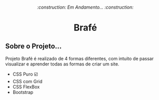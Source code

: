 <h6 align="center"> 
 :construction: Em Andamento...  :construction:
</h6>

<h1 align="center">Brafé</h1>


<h2>Sobre o Projeto...</h2>
Projeto Brafé é realizado de 4 formas diferentes, com intuito de passar
visualizar e aprender todas as formas de criar um site.

-  CSS Puro :ballot_box_with_check:
-  CSS com Grid
-  CSS FlexBox
-  Bootstrap

